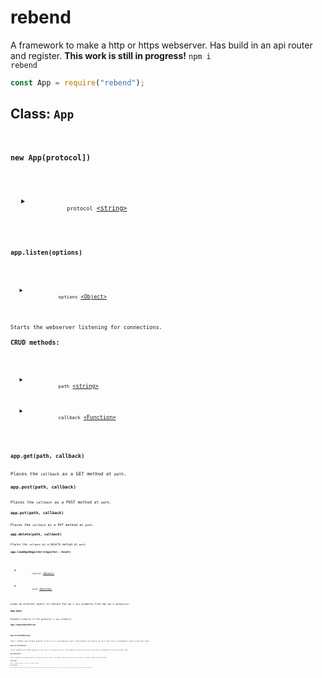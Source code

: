 # rebend
A framework to make a http or https webserver. Has build in an api router and register. <b>This work is still in progress!</b>
<code>npm i rebend</code>

```javascript
const App = require("rebend");
```
<h2>Class: <code />App</h2>
<h3><code />new App(protocol])</h3>
<ul>
	<details>
		<summary>
			<code>protocol</code> <a href="https://developer.mozilla.org/en-US/docs/Web/JavaScript/Data_structures#String_type">&lt;string&gt;</a>
		</summary>
		The <code>protocol</code> can be either <code>http</code> or <code>https</code>.
	</details>
</ul>
<h3><code />app.listen(options)</h3>
<ul>
	<details>
		<summary>
			<code>options</code> <a href="https://developer.mozilla.org/en-US/docs/Web/JavaScript/Reference/Global_Objects/Object">&lt;Object&gt;</a>
		</summary>
		<ul>
			<details>
				<summary>
					<code>port</code> <a href="https://developer.mozilla.org/en-US/docs/Web/JavaScript/Data_structures#Number_type">&lt;integer&gt;</a> Default: <code>8080</code>
				</summary>
			</details>
			<details>
				<summary>
					<code>hostname</code> <a href="https://developer.mozilla.org/en-US/docs/Web/JavaScript/Data_structures#String_type">&lt;string&gt;</a> Default: <code>127.0.0.1</code>
				</summary>
			</details>
			<details>
				<summary>
					<code>listeningListener</code> <a href="https://developer.mozilla.org/en-US/docs/Web/JavaScript/Reference/Global_Objects/Function">&lt;Function&gt;</a>
				</summary>
				The callback that is invoked when the server is listening.
			</details>
		</ul>
	</details>
</ul>
Starts the webserver listening for connections.
<h3>CRUD methods:</h3>
<ul>
	<details>
		<summary>
			<code>path</code> <a href="https://developer.mozilla.org/en-US/docs/Web/JavaScript/Data_structures#String_type">&lt;string&gt;</a>
		</summary>
		Variable parameters are indicated by a forward slash folllowed by a colon, such as /:<code>param</code>. Parameters are added to the <code>request</code>.<code>params</code> object.
	</details>
	<details>
		<summary>
			<code>callback</code> <a href="https://developer.mozilla.org/en-US/docs/Web/JavaScript/Reference/Global_Objects/Function">&lt;Function&gt;</a>
		</summary>
		<ul>
			<details>
				<summary>
					<code>request</code> <a href="https://developer.mozilla.org/en-US/docs/Web/JavaScript/Reference/Global_Objects/Object">&lt;Object&gt;</a>
				</summary>
			</details>
			<details>
				<summary>
					<code>response</code> <a href="https://developer.mozilla.org/en-US/docs/Web/JavaScript/Reference/Global_Objects/Object">&lt;Object&gt;</a>
				</summary>
			</details>
		</ul>
	</details>
</ul>
<h3><code />app.get(path, callback)</h3>
Places the <code>callback</code> as a GET method at <code>path</code>.
<h3><code />app.post(path, callback)</h3>
Places the <code>callback</code> as a POST method at <code>path</code>.
<h3><code />app.put(path, callback)</h3>
Places the <code>callback</code> as a PUT method at <code>path</code>.
<h3><code />app.delete(path, callback)</h3>
Places the <code>callback</code> as a DELETE method at <code>path</code>.
<h3><code />app.loadApiRegister(register, reset)</h3>
<ul>
	<details>
		<summary>
			<code>register</code> <a href="https://developer.mozilla.org/en-US/docs/Web/JavaScript/Reference/Global_Objects/Object">&lt;Object&gt;</a>
		</summary>
		Throws a TypeError when <code>register</code> is not an object. 
	</details>
	<details>
		<summary>
			<code>reset</code> <a href="https://developer.mozilla.org/en-US/docs/Web/JavaScript/Data_structures#Boolean_type">&lt;Boolean&gt;</a>
		</summary>
		If <code>reset</code> is <code>true</code> sets every endpoint's <code>counter</code> and <code>bytes</code> property to <code>0</code>.
	</details>
</ul>
Loads an external object to replace the <code>app</code>'s <code>apis</code> property from the <code>app</code>'s <code>apiRegister</code>.
<h3><code />app.apis</h3>
Readable property of the <code>apiRegister</code>'s <code>apis</code> property.
<h3><code />app.requestDataParser</h3>
<h3><code />App.IncomingMessage</h3>
Static readable and writable property of the <code>server</code>'s <code>IncomingMessage</code> class. This property can only be set by a class that is extended at least by the base class.
<h3><code />App.ServerResponse</h3>
Static readable and writable property of the <code>server</code>'s <code>ServerResponse</code> class. This property can only be set by a class that is extended at least by the base class.
<h3><code />App.ApiRegister</h3>
Static readable and writable property of the <code>App</code>'s <code>ApiRegister</code> class. This property can only be set by a class that is extended at least by the base class.
<h3><code />App.logger</h3>
Static readable property of the <code>App</code>'s logger instance.
<h3><code />App.mimetypes</h3>
Static readable and writable property of the <code>App</code>'s mimetypes. These mimetypes are used at the method <code>response</code>.<code>pipeFile</code> to identify a file's extension with the corresponding mimetype.
